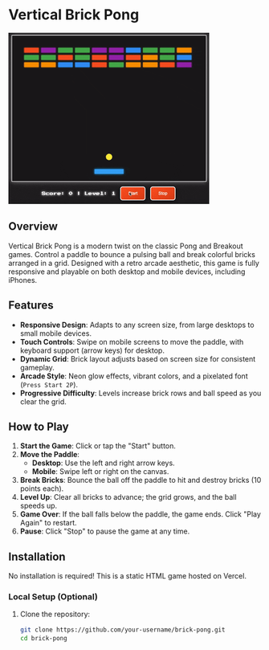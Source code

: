 # Vertical Brick Pong

![Game Screenshot](ScreenRecording.gif)  


## Overview
Vertical Brick Pong is a modern twist on the classic Pong and Breakout games. Control a paddle to bounce a pulsing ball and break colorful bricks arranged in a grid. Designed with a retro arcade aesthetic, this game is fully responsive and playable on both desktop and mobile devices, including iPhones.

## Features
- **Responsive Design**: Adapts to any screen size, from large desktops to small mobile devices.
- **Touch Controls**: Swipe on mobile screens to move the paddle, with keyboard support (arrow keys) for desktop.
- **Dynamic Grid**: Brick layout adjusts based on screen size for consistent gameplay.
- **Arcade Style**: Neon glow effects, vibrant colors, and a pixelated font (`Press Start 2P`).
- **Progressive Difficulty**: Levels increase brick rows and ball speed as you clear the grid.

## How to Play
1. **Start the Game**: Click or tap the "Start" button.
2. **Move the Paddle**:
   - **Desktop**: Use the left and right arrow keys.
   - **Mobile**: Swipe left or right on the canvas.
3. **Break Bricks**: Bounce the ball off the paddle to hit and destroy bricks (10 points each).
4. **Level Up**: Clear all bricks to advance; the grid grows, and the ball speeds up.
5. **Game Over**: If the ball falls below the paddle, the game ends. Click "Play Again" to restart.
6. **Pause**: Click "Stop" to pause the game at any time.

## Installation
No installation is required! This is a static HTML game hosted on Vercel.

### Local Setup (Optional)
1. Clone the repository:
   ```bash
   git clone https://github.com/your-username/brick-pong.git
   cd brick-pong